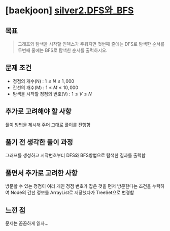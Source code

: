 # [baekjoon] [silver2.DFS와_BFS](https://www.acmicpc.net/problem/1260)

## 목표
> 그래프와 탐색을 시작할 인덱스가 주워지면 첫번째 줄에는 DFS로 탐색한 순서를 두번째 줄에는 BFS로 탐색한 순서를 출력하시오.

## 문제 조건
* 정점의 개수(N) : $1\leq N \leq 1,000$
* 간선의 개수(M) : $1 \leq M \leq 10,000$
* 탐색을 시작할 정점의 번호(V) : $1 \leq V \leq N$ 

## 추가로 고려해야 할 사항
풀이 방법을 제시해 주어 그대로 풀이를 진행함

## 풀기 전 생각한 풀이 과정
그래프를 생성하고 시작번호부터 DFS와 BFS방법으로 탐색한 결과를 출력함

## 풀면서 추가로 고려한 사항
방문할 수 있는 정점이 여러 개인 정점 번호가 잡은 것을 먼저 방문한다는 조건을 누락하여 Node의 간선 정보를 ArrayList로 저장했다가 TreeSet으로 변경함

## 느낀 점
문제는 꼼꼼하게 읽자...